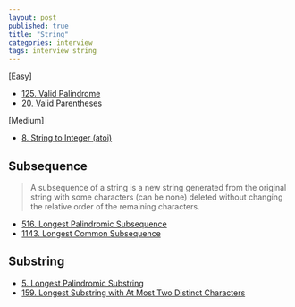 ```yaml
---
layout: post
published: true
title: "String"
categories: interview
tags: interview string
---
```


[Easy]

- [125. Valid Palindrome](https://leetcode.com/problems/valid-palindrome/)
- [20. Valid Parentheses](https://leetcode.com/problems/valid-parentheses/)

[Medium]

- [8. String to Integer (atoi)](https://leetcode.com/problems/string-to-integer-atoi/)

## Subsequence
> A subsequence of a string is a new string generated from the original string with some characters (can be none) deleted without changing the relative order of the remaining characters.

- [516. Longest Palindromic Subsequence](https://leetcode.com/problems/longest-palindromic-subsequence/)
- [1143. Longest Common Subsequence](https://leetcode.com/problems/longest-common-subsequence/)

## Substring

- [5. Longest Palindromic Substring](https://leetcode.com/problems/longest-palindromic-substring)
- [159. Longest Substring with At Most Two Distinct Characters](https://leetcode.com/problems/longest-substring-with-at-most-two-distinct-characters/)